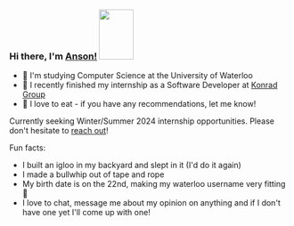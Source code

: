 ### Hi there, I'm [Anson!](a22yuen.me) <img src="https://images-wixmp-ed30a86b8c4ca887773594c2.wixmp.com/f/ae74fee5-f860-410f-89e0-ed4d86e64b59/da9vn5a-d5abe67a-3fb3-4a32-9c5d-5cb045a85ed9.gif?token=eyJ0eXAiOiJKV1QiLCJhbGciOiJIUzI1NiJ9.eyJzdWIiOiJ1cm46YXBwOjdlMGQxODg5ODIyNjQzNzNhNWYwZDQxNWVhMGQyNmUwIiwiaXNzIjoidXJuOmFwcDo3ZTBkMTg4OTgyMjY0MzczYTVmMGQ0MTVlYTBkMjZlMCIsIm9iaiI6W1t7InBhdGgiOiJcL2ZcL2FlNzRmZWU1LWY4NjAtNDEwZi04OWUwLWVkNGQ4NmU2NGI1OVwvZGE5dm41YS1kNWFiZTY3YS0zZmIzLTRhMzItOWM1ZC01Y2IwNDVhODVlZDkuZ2lmIn1dXSwiYXVkIjpbInVybjpzZXJ2aWNlOmZpbGUuZG93bmxvYWQiXX0.kXsLCbfB1DvYso6vTve8hWXt5UzeKgU8LwhEEo17if8" style="width: 62px; height: 90px;">

- 📒 I'm studying Computer Science at the University of Waterloo
- 🏢 I recently finished my internship as a Software Developer at [Konrad Group](https://www.konrad.com/)
- 🍱 I love to eat - if you have any recommendations, let me know!

Currently seeking Winter/Summer 2024 internship opportunities. Please don't hesitate to [reach out](https://www.linkedin.com/in/a22yuen/)!

Fun facts:
- I built an igloo in my backyard and slept in it (I'd do it again)
- I made a bullwhip out of tape and rope
- My birth date is on the 22nd, making my waterloo username very fitting 🥳
- I love to chat, message me about my opinion on anything and if I don't have one yet I'll come up with one!

<!--
**a22yuen/a22yuen** is a ✨ _special_ ✨ repository because its `README.md` (this file) appears on your GitHub profile.

Here are some ideas to get you started:

- 🔭 I’m currently working on ...
- 🌱 I’m currently learning ...
- 👯 I’m looking to collaborate on ...
- 🤔 I’m looking for help with ...
- 💬 Ask me about ...
- 📫 How to reach me: ...
- 😄 Pronouns: ...
- ⚡ Fun fact: ...
-->
